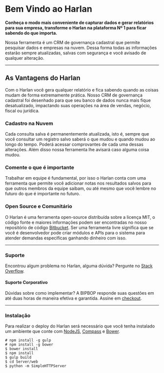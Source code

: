 Bem Vindo ao Harlan
======

**Conheça o modo mais conveniente de capturar dados e gerar relatórios para sua empresa, transforme o Harlan na plataforma Nº 1 para ficar sabendo do que importa.**

Nossa ferramenta é um CRM de governança cadastral que permite pesquisar dados e empresas na nuvem. Dessa forma todas as informações estarão sempre atualizadas, salvas com segurança e você avisado de qualquer alteração.

----------

## As Vantagens do Harlan

Com o Harlan você gera qualquer relatório e fica sabendo quando as coisas mudam de forma extremamente prática. Nosso CRM de governança cadastral foi desenhado para que seu banco de dados nunca mais fique desatualizado, impactando suas operações na área de vendas, negócio, fiscal ou jurídica.

### Cadastro na Nuvem

Cada consulta salva é permanentemente atualizada, isto é, sempre que você consultar um registro salvo saberá o que mudou e quando mudou ao longo do tempo. Poderá acessar comprovantes de cada uma dessas alterações. Além disso nossa ferramenta lhe avisará caso alguma coisa mudou.

### Comente o que é importante

Trabalhar em equipe é fundamental, por isso o Harlan conta com uma ferramenta que permite você adicionar notas nos resultados salvos para que outros membros da equipe saibam, ou até mesmo que você lembre no futuro do que é importante no futuro.

### Open Source e Comunitário

O Harlan é uma ferramenta open-source distribuída sobre a licença MIT, o código fonte e maiores informações podem ser encontradas no nosso repositório de código [Bitbucket](https://bitbucket.org/bipbop/harlan). Ser uma ferramenta livre significa que se você é desenvolvedor pode criar módulos e APIs para o sistema para atender demandas específicas ganhando dinheiro com isso.

----------

### Suporte

Encontrou algum problema no Harlan, alguma dúvida? Pergunte no [Stack Overflow](http://pt.stackoverflow.com/). 

#### Suporte Corporativo

Dúvidas sobre como implementar? A BIPBOP responde suas questões em até duas horas de maneira efetiva e garantida. Assine em [checkout](https://irql.bipbop.com.br/api/checkout.html).

----------

### Instalação

Para realizar o deploy do Harlan será necessário que você tenha instalado um ambiente que conte com [NodeJS](https://github.com/joyent/node),  [Compass](https://github.com/Compass/compass) e [Bower](http://bower.io).

    # npm install -g gulp
    # npm install -g bower
    $ bower install
    $ npm install
    $ gulp build
    $ cd Server/web
    $ python -m SimpleHTTPServer

